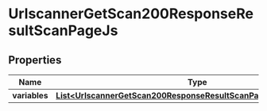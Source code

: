 

# UrlscannerGetScan200ResponseResultScanPageJs


## Properties

| Name | Type | Description | Notes |
|------------ | ------------- | ------------- | -------------|
|**variables** | [**List&lt;UrlscannerGetScan200ResponseResultScanPageJsVariablesInner&gt;**](UrlscannerGetScan200ResponseResultScanPageJsVariablesInner.md) |  |  |



